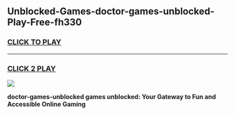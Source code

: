 
## Unblocked-Games-doctor-games-unblocked-Play-Free-fh330
<h3>
<a href="https://premium76.site?title=doctor-games-unblocked&ref=23A">CLICK TO PLAY</a></h3>
<hr>

<h3>
<a href="https://premium76.site?title=doctor-games-unblocked&ref=23A">CLICK 2 PLAY</a>
  
</h3>

<a href="https://premium76.site?title=doctor-games-unblocked&ref=23A"><img src="https://clearcache.store/games.png"></a>


**doctor-games-unblocked games unblocked: Your Gateway to Fun and Accessible Online Gaming**
